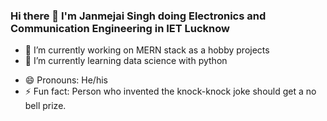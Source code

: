 ### Hi there 👋 I'm Janmejai Singh doing Electronics and Communication Engineering in IET Lucknow

<!--
**spy-1234/spy-1234** is a ✨ _special_ ✨ repository because its `README.md` (this file) appears on your GitHub profile.

Here are some ideas to get you started:
-->
- 🔭 I’m currently working on MERN stack as a hobby projects
- 🌱 I’m currently learning data science with python
<!-- - 👯 I’m looking to collaborate on..
- 🤔 I’m looking for help with ...
- 💬 Ask me about ...-->
- 😄 Pronouns: He/his
- ⚡ Fun fact: Person who invented the knock-knock joke should get a no bell prize.
